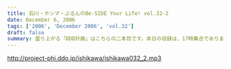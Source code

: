 ```yaml
---
title: 石川・ホンマ・ぶるんのBe-SIDE Your Life! vol.32-2
date: December 6, 2006
tags: ['2006', 'December 2006', 'vol.32']
draft: false
summary: 盛り上がる「DDD計画」はこちらの二本目です。本日の収録は、17時集合でありました・・・しかし！！！！ほとんど遅刻もなくとどこりなく終了。やはり、ビーサイメンバー＆スタッフは「夜」を中心にうごめく『夜の虫たち』なのか！？（『有楽町東8番街の奇跡』と命名す！）NAMAE
---
```


http://project-phi.ddo.jp/ishikawa/ishikawa032_2.mp3